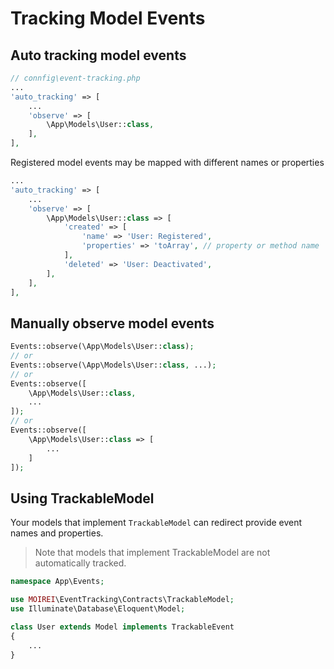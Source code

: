 # Tracking Model Events

## Auto tracking model events

```php
// connfig\event-tracking.php
...
'auto_tracking' => [
    ...
    'observe' => [
        \App\Models\User::class,
    ],
],
```

Registered model events may be mapped with different names or properties

```php
...
'auto_tracking' => [
    ...
    'observe' => [
        \App\Models\User::class => [
            'created' => [
                'name' => 'User: Registered',
                'properties' => 'toArray', // property or method name
            ],
            'deleted' => 'User: Deactivated',
        ],
    ],
],
```

## Manually observe model events

```php
Events::observe(\App\Models\User::class);
// or
Events::observe(\App\Models\User::class, ...);
// or
Events::observe([
    \App\Models\User::class,
    ...
]);
// or
Events::observe([
    \App\Models\User::class => [
        ...
    ]
]);
```

## Using TrackableModel

Your models that implement `TrackableModel` can redirect provide event names and properties.

> Note that models that implement TrackableModel are not automatically tracked.

```php
namespace App\Events;

use MOIREI\EventTracking\Contracts\TrackableModel;
use Illuminate\Database\Eloquent\Model;

class User extends Model implements TrackableEvent
{
    ...
}
```
